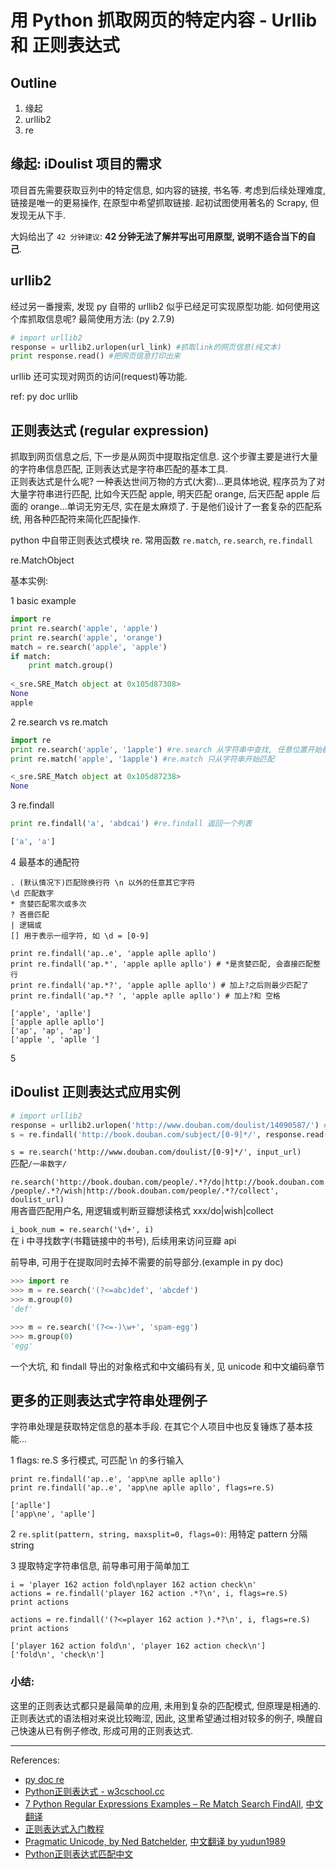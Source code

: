 # 用 Python 抓取网页的特定内容 - Urllib 和 正则表达式

## Outline
1. 缘起
2. urllib2
3. re

## 缘起: iDoulist 项目的需求
项目首先需要获取豆列中的特定信息, 如内容的链接, 书名等.
考虑到后续处理难度, 链接是唯一的更易操作, 在原型中希望抓取链接.
起初试图使用著名的 Scrapy, 但发现无从下手. 

大妈给出了 `42 分钟建议`: **42 分钟无法了解并写出可用原型, 说明不适合当下的自己**.

## urllib2
经过另一番搜索, 发现 py 自带的 urllib2 似乎已经足可实现原型功能.
如何使用这个库抓取信息呢?
最简使用方法: (py 2.7.9)

```python
# import urllib2
response = urllib2.urlopen(url_link) #抓取link的网页信息(纯文本)
print response.read() #把网页信息打印出来
```

urllib 还可实现对网页的访问(request)等功能. 

ref: py doc urllib

## 正则表达式 (regular expression)
抓取到网页信息之后, 下一步是从网页中提取指定信息. 这个步骤主要是进行大量的字符串信息匹配, 正则表达式是字符串匹配的基本工具.  
正则表达式是什么呢? 一种表达世间万物的方式(大雾)...更具体地说, 程序员为了对大量字符串进行匹配, 比如今天匹配 apple, 明天匹配 orange, 后天匹配 apple 后面的 orange...单词无穷无尽, 实在是太麻烦了. 于是他们设计了一套复杂的匹配系统, 用各种匹配符来简化匹配操作.

python 中自带正则表达式模块 re. 常用函数 `re.match`, `re.search`, `re.findall`

re.MatchObject

基本实例:

1 basic example

```python
import re
print re.search('apple', 'apple')
print re.search('apple', 'orange')
match = re.search('apple', 'apple')
if match:
    print match.group() 
    
<_sre.SRE_Match object at 0x105d87308>
None
apple
```

2 re.search vs re.match

```python
import re
print re.search('apple', '1apple') #re.search 从字符串中查找, 任意位置开始都可以
print re.match('apple', '1apple') #re.match 只从字符串开始匹配

<_sre.SRE_Match object at 0x105d87238>
None
```

3 re.findall

```python
print re.findall('a', 'abdcai') #re.findall 返回一个列表

['a', 'a']
```

4 最基本的通配符

```
. (默认情况下)匹配除换行符 \n 以外的任意其它字符
\d 匹配数字
* 贪婪匹配零次或多次
? 吝啬匹配
| 逻辑或
[] 用于表示一组字符, 如 \d = [0-9]

print re.findall('ap..e', 'apple aplle apllo')
print re.findall('ap.*', 'apple aplle apllo') # *是贪婪匹配, 会直接匹配整行
print re.findall('ap.*?', 'apple aplle apllo') # 加上?之后则最少匹配了
print re.findall('ap.*? ', 'apple aplle apllo') # 加上?和 空格

['apple', 'aplle']
['apple aplle apllo']
['ap', 'ap', 'ap']
['apple ', 'aplle ']
```

5 

## iDoulist 正则表达式应用实例

```python
# import urllib2
response = urllib2.urlopen('http://www.douban.com/doulist/14090587/') # 抓取豆列的网页信息(测试中发现豆列的书籍内容都存放在网页)
s = re.findall('http://book.douban.com/subject/[0-9]*/', response.read()) # 用正则表达式匹配字符串, 找到豆列中的书籍链接
```

`s = re.search('http://www.douban.com/doulist/[0-9]*/', input_url)`  
匹配`/一串数字/`

`re.search('http://book.douban.com/people/.*?/do|http://book.douban.com/people/.*?/wish|http://book.douban.com/people/.*?/collect', doulist_url)`   
用吝啬匹配用户名, 用逻辑或判断豆瓣想读格式 xxx/do|wish|collect 

`i_book_num = re.search('\d+', i)`  
在 i 中寻找数字(书籍链接中的书号), 后续用来访问豆瓣 api

前导串, 可用于在提取同时去掉不需要的前导部分.(example in py doc)

```python
>>> import re
>>> m = re.search('(?<=abc)def', 'abcdef')
>>> m.group(0)
'def'

>>> m = re.search('(?<=-)\w+', 'spam-egg')
>>> m.group(0)
'egg'
```

一个大坑, 和 findall 导出的对象格式和中文编码有关, 见 unicode 和中文编码章节


## 更多的正则表达式字符串处理例子

字符串处理是获取特定信息的基本手段. 在其它个人项目中也反复锤炼了基本技能...

1 flags: re.S 多行模式, 可匹配 \n 的多行输入

```
print re.findall('ap..e', 'app\ne aplle apllo')
print re.findall('ap..e', 'app\ne aplle apllo', flags=re.S)

['aplle']
['app\ne', 'aplle']
```

2 `re.split(pattern, string, maxsplit=0, flags=0)`: 用特定 pattern 分隔 string

3 提取特定字符串信息, 前导串可用于简单加工

```
i = 'player 162 action fold\nplayer 162 action check\n'
actions = re.findall('player 162 action .*?\n', i, flags=re.S)
print actions
​
actions = re.findall('(?<=player 162 action ).*?\n', i, flags=re.S)
print actions

['player 162 action fold\n', 'player 162 action check\n']
['fold\n', 'check\n']
```

### 小结:

这里的正则表达式都只是最简单的应用, 未用到复杂的匹配模式, 但原理是相通的. 正则表达式的语法相对来说比较晦涩, 因此, 这里希望通过相对较多的例子, 唤醒自己快速从已有例子修改, 形成可用的正则表达式.

---
References: 

- [py doc re](https://docs.python.org/2/library/re.html)
- [Python正则表达式 - w3cschool.cc](http://www.w3cschool.cc/python/python-reg-expressions.html)
- [7 Python Regular Expressions Examples – Re Match Search FindAll](http://www.thegeekstuff.com/2014/07/python-regex-examples/), 
[中文翻译](http://blog.jobbole.com/74844/)
- [正则表达式入门教程](http://deerchao.net/tutorials/regex/regex.htm)
- [Pragmatic Unicode, by Ned Batchelder](http://nedbatchelder.com/text/unipain.html), [中文翻译 by yudun1989](http://pycoders-weekly-chinese.readthedocs.org/en/latest/issue5/unipain.html)
- [Python正则表达式匹配中文](http://blog.csdn.net/gatieme/article/details/43235791)

